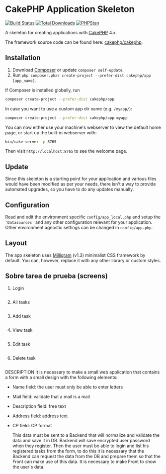 # CakePHP Application Skeleton

[![Build Status](https://img.shields.io/github/workflow/status/cakephp/app/CakePHP%20App%20CI/master?style=flat-square)](https://github.com/cakephp/app/actions)
[![Total Downloads](https://img.shields.io/packagist/dt/cakephp/app.svg?style=flat-square)](https://packagist.org/packages/cakephp/app)
[![PHPStan](https://img.shields.io/badge/PHPStan-level%207-brightgreen.svg?style=flat-square)](https://github.com/phpstan/phpstan)

A skeleton for creating applications with [CakePHP](https://cakephp.org) 4.x.

The framework source code can be found here: [cakephp/cakephp](https://github.com/cakephp/cakephp).

## Installation

1. Download [Composer](https://getcomposer.org/doc/00-intro.md) or update `composer self-update`.
2. Run `php composer.phar create-project --prefer-dist cakephp/app [app_name]`.

If Composer is installed globally, run

```bash
composer create-project --prefer-dist cakephp/app
```

In case you want to use a custom app dir name (e.g. `/myapp/`):

```bash
composer create-project --prefer-dist cakephp/app myapp
```

You can now either use your machine's webserver to view the default home page, or start
up the built-in webserver with:

```bash
bin/cake server -p 8765
```

Then visit `http://localhost:8765` to see the welcome page.

## Update

Since this skeleton is a starting point for your application and various files
would have been modified as per your needs, there isn't a way to provide
automated upgrades, so you have to do any updates manually.

## Configuration

Read and edit the environment specific `config/app_local.php` and setup the
`'Datasources'` and any other configuration relevant for your application.
Other environment agnostic settings can be changed in `config/app.php`.

## Layout

The app skeleton uses [Milligram](https://milligram.io/) (v1.3) minimalist CSS
framework by default. You can, however, replace it with any other library or
custom styles.

## Sobre tarea de prueba (screens)

1. Login

<img scr="https://github.com/makklays/cakephp/blob/main/webroot/img/cake_login.png" style="width:600px;" />

2. All tasks

<img scr="https://github.com/makklays/cakephp/blob/main/webroot/img/cake_all.png" style="width:600px;" />

3. Add task

<img scr="https://github.com/makklays/cakephp/blob/main/webroot/img/cake_add.png" style="width:600px;" />

4. View task

<img scr="https://github.com/makklays/cakephp/blob/main/webroot/img/cake_view.png" style="width:600px;" />

5. Edit task

<img scr="https://github.com/makklays/cakephp/blob/main/webroot/img/cake_delete.png" style="width:600px;" />

6. Delete task

<img scr="login.png" style="width:600px;" />

DESCRIPTION
It is necessary to make a small web application that contains a form with a small
design with the following elements:
- Name field: the user must only be able to enter letters
- Mail field: validate that a mail is a mail
- Description field: free text
- Address field: address text
- CP field: CP format

  This data must be sent to a Backend that will normalize and validate the data
  and save it in DB. Backend will save encrypted user password when they
  register.
  Then the user must be able to login and list his registered tasks from the form,
  to do this it is necessary that the Backend can request the data from the DB and
  prepare them so that the Front can make use of this data. It is necessary to
  make Front to show the user's data.

